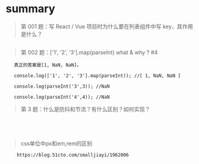 # summary

> 第 001 题：写 React / Vue 项目时为什么要在列表组件中写 key，其作用是什么？

```

```

>  第 002 题：['1', '2', '3'].map(parseInt) what & why ? #4

 
 ```
    真正的答案是[1, NaN, NaN]。
    
    console.log(['1', '2', '3'].map(parseInt)); //[ 1, NaN, NaN ]

    console.log(parseInt('3',3)); //NaN

    console.log(parseInt('4',4)); //NaN
```

>   第 3 题：什么是防抖和节流？有什么区别？如何实现？

 
 ```


```


>   

 
 ```


```


>   css单位中px和em,rem的区别


```
    https://blog.51cto.com/smalljiayi/1962006
```
>   

 
 ```


```
>   

 
 ```


```
>   

 
 ```


```
>   

 
 ```


```
>   

 
 ```


```
>   

 
 ```


```
>   

 
 ```


```